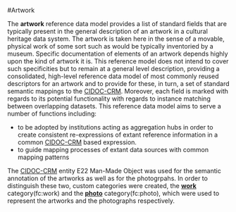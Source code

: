 #Artwork 

The __artwork__ reference data model provides a list of standard fields that are typically present in the general description of an artwork in a cultural heritage data system. The artwork is taken here in the sense of a movable, physical work of some sort such as would be typically inventoried by a museum. Specific documentation of elements of an artwork depends highly upon the kind of artwork it is. This reference model does not intend to cover such specificities but to remain at a general level description, providing a consolidated, high-level reference data model of most commonly reused descriptors for an artwork and to provide for these, in turn, a set of standard semantic mappings to the [CIDOC-CRM](https://www.cidoc-crm.org/).
Moreover, each field is marked with regards to its potential functionality with regards to instance matching between overlapping datasets. This reference data model aims to serve a number of functions including:


* to be adopted by institutions acting as aggregation hubs in order to create consistent re-expressions of extant reference information in a common [CIDOC-CRM](https://www.cidoc-crm.org/) based expression.
* to guide mapping processes of extant data sources with common mapping patterns


The [CIDOC-CRM](https://www.cidoc-crm.org/) entity E22 Man-Made Object was used for the semantic annotation of the artworks as well as for the photogrpahs. In order to distinguish these two, custom categories were created, the __[work](Artwork.md)__ category(fc:work) and the __[photo](Photo.md)__ category(fc:photo), which were used to represent the artworks and the photographs respectively.


